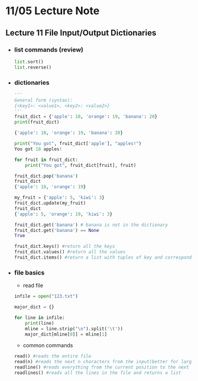 # 11/05 Lecture Note

## Lecture 11 File Input/Output Dictionaries
+ ### list commands (review)
    ```python
    list.sort()
    list.reverse()
    ```

+ ### dictionaries
    ```python
    '''
    General form (syntax):
    {<key1>: <value1>, <key2>: <value2>}
    '''
    fruit_dict = {'apple': 18, 'orange': 19, 'banana': 20}
    print(fruit_dict)

    {'apple': 18, 'orange': 19, 'banana': 20}
    
    print("You got", fruit_dict['apple'], "apples!")
    You got 18 apples!

    for fruit in fruit_dict:
        print("You got", fruit_dict[fruit], fruit)

    fruit_dict.pop('banana')
    fruit_dict
    {'apple': 18, 'orange': 19}

    my_fruit = {'apple': 5, 'kiwi': 3}
    fruit_dict.update(my_fruit)
    fruit_dict
    {'apple': 5, 'orange': 19, 'kiwi': 3}

    fruit_dict.get('banana') # banana is not in the dictionary
    fruit_dict.get('banana') == None
    True

    fruit_dict.keys() #return all the keys
    fruit_dict.values() #return all the values
    fruit_dict.items() #return a list with tuples of key and corresponding value 
    ```
+ ### file basics
    + read file
    ```python
    infile = open("123.txt")

    major_dict = {}

    for line in infile:
        print(line)
        mline = line.strip("\n").split('\t'))
        major_dict[mline[0]] = mline[1]
    ```
    + common commands
    ```python
    read() #reads the entire file
    read(n) #reads the next n characters from the input(better for large file)
    readline() #reads everything from the current position to the next '\n'
    readlines() #reads all the lines in the file and returns a list
    ```
